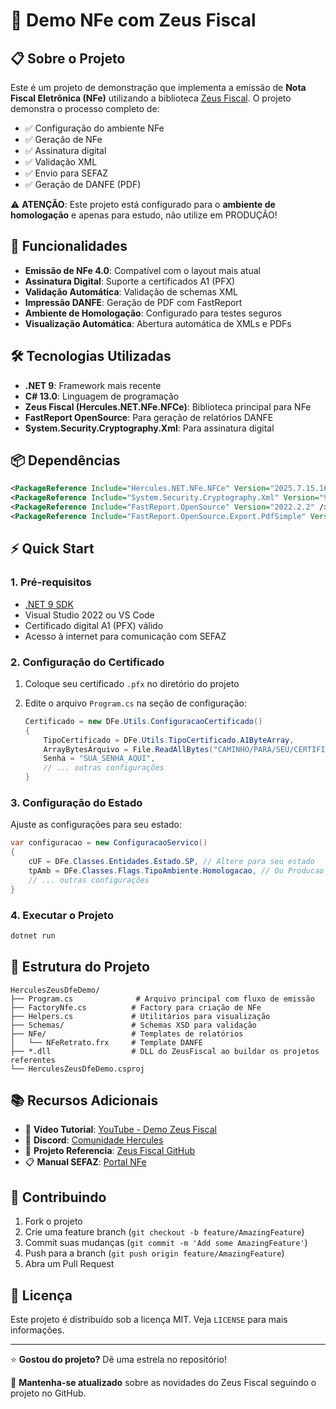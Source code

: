 # 🚀 Demo NFe com Zeus Fiscal

## 📋 Sobre o Projeto

Este é um projeto de demonstração que implementa a emissão de **Nota Fiscal Eletrônica (NFe)** utilizando a biblioteca [Zeus Fiscal](https://github.com/Hercules-NET/ZeusFiscal). O projeto demonstra o processo completo de:

- ✅ Configuração do ambiente NFe
- ✅ Geração de NFe
- ✅ Assinatura digital
- ✅ Validação XML
- ✅ Envio para SEFAZ
- ✅ Geração de DANFE (PDF)

⚠️ **ATENÇÃO**: Este projeto está configurado para o **ambiente de homologação** e apenas para estudo, não utilize em PRODUÇÃO!

## 🎯 Funcionalidades

- **Emissão de NFe 4.0**: Compatível com o layout mais atual
- **Assinatura Digital**: Suporte a certificados A1 (PFX)
- **Validação Automática**: Validação de schemas XML
- **Impressão DANFE**: Geração de PDF com FastReport
- **Ambiente de Homologação**: Configurado para testes seguros
- **Visualização Automática**: Abertura automática de XMLs e PDFs

## 🛠️ Tecnologias Utilizadas

- **.NET 9**: Framework mais recente
- **C# 13.0**: Linguagem de programação
- **Zeus Fiscal (Hercules.NET.NFe.NFCe)**: Biblioteca principal para NFe
- **FastReport OpenSource**: Para geração de relatórios DANFE
- **System.Security.Cryptography.Xml**: Para assinatura digital

## 📦 Dependências

```xml
<PackageReference Include="Hercules.NET.NFe.NFCe" Version="2025.7.15.1635" />
<PackageReference Include="System.Security.Cryptography.Xml" Version="9.0.7" />
<PackageReference Include="FastReport.OpenSource" Version="2022.2.2" />
<PackageReference Include="FastReport.OpenSource.Export.PdfSimple" Version="2022.2.2" />
```

## ⚡ Quick Start

### 1. Pré-requisitos

- [.NET 9 SDK](https://dotnet.microsoft.com/download/dotnet/9.0)
- Visual Studio 2022 ou VS Code
- Certificado digital A1 (PFX) válido
- Acesso à internet para comunicação com SEFAZ

### 2. Configuração do Certificado

1. Coloque seu certificado `.pfx` no diretório do projeto
2. Edite o arquivo `Program.cs` na seção de configuração:

    ```csharp
    Certificado = new DFe.Utils.ConfiguracaoCertificado()
    {
        TipoCertificado = DFe.Utils.TipoCertificado.A1ByteArray,
        ArrayBytesArquivo = File.ReadAllBytes("CAMINHO/PARA/SEU/CERTIFICADO.pfx"),
        Senha = "SUA_SENHA_AQUI",
        // ... outras configurações
    }
    ```

### 3. Configuração do Estado

Ajuste as configurações para seu estado:

```csharp
var configuracao = new ConfiguracaoServico()
{
    cUF = DFe.Classes.Entidades.Estado.SP, // Altere para seu estado
    tpAmb = DFe.Classes.Flags.TipoAmbiente.Homologacao, // Ou Producao
    // ... outras configurações
}
```

### 4. Executar o Projeto

```bash
dotnet run
```

## 📁 Estrutura do Projeto

```
HerculesZeusDfeDemo/
├── Program.cs              # Arquivo principal com fluxo de emissão
├── FactoryNfe.cs          # Factory para criação de NFe
├── Helpers.cs             # Utilitários para visualização
├── Schemas/               # Schemas XSD para validação
├── NFe/                   # Templates de relatórios
│   └── NFeRetrato.frx     # Template DANFE
├── *.dll                  # DLL do ZeusFiscal ao buildar os projetos referentes
└── HerculesZeusDfeDemo.csproj
```

## 📚 Recursos Adicionais
- 🎥 **Vídeo Tutorial**: [YouTube - Demo Zeus Fiscal](https://www.youtube.com/watch?v=3i06uBOfgSE)
- 💬 **Discord**: [Comunidade Hercules](https://discord.gg/EE4TGKAkkG)
- 📖 **Projeto Referencia**: [Zeus Fiscal GitHub](https://github.com/Hercules-NET/ZeusFiscal)
- 📋 **Manual SEFAZ**: [Portal NFe](http://www.nfe.fazenda.gov.br/)

## 🤝 Contribuindo

1. Fork o projeto
2. Crie uma feature branch (`git checkout -b feature/AmazingFeature`)
3. Commit suas mudanças (`git commit -m 'Add some AmazingFeature'`)
4. Push para a branch (`git push origin feature/AmazingFeature`)
5. Abra um Pull Request

## 📝 Licença

Este projeto é distribuído sob a licença MIT. Veja `LICENSE` para mais informações.

---

⭐ **Gostou do projeto?** Dê uma estrela no repositório!

🔔 **Mantenha-se atualizado** sobre as novidades do Zeus Fiscal seguindo o projeto no GitHub.
